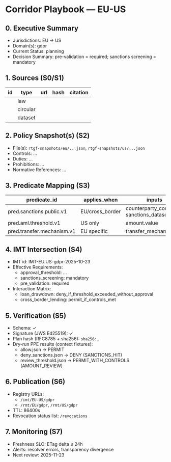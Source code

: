 # Corridor Playbook — EU-US

## 0. Executive Summary
- Jurisdictions: EU → US
- Domain(s): gdpr
- Current Status: planning
- Decision Summary: pre-validation = required; sanctions screening = mandatory

## 1. Sources (S0/S1)
| id | type | url | hash | citation |
|---|---|---|---|---|
|  | law |  |  |  |
|  | circular |  |  |  |
|  | dataset |  |  |  |

## 2. Policy Snapshot(s) (S2)
- File(s): `rtgf-snapshots/eu/...json`, `rtgf-snapshots/us/...json`
- Controls: …
- Duties: …
- Prohibitions: …
- Normative References: …

## 3. Predicate Mapping (S3)
| predicate_id | applies_when | inputs | logic | on_fail |
|---|---|---|---|---|
| pred.sanctions.public.v1 | EU/cross_border | counterparty_country, sanctions_dataset_hash | EQUALS(sanctions_result,true) | DENY:SANCTIONS_HIT |
| pred.aml.threshold.v1 | US only | amount.value | LTE(amount, THRESHOLD) | PERMIT_WITH_CONTROLS:AMOUNT_REVIEW |
| pred.transfer.mechanism.v1 | EU specific | transfer_mechanism | IN(SCC,DPF,ADEQUACY) | DENY:TRANSFER_MECHANISM_UNSUPPORTED |

## 4. IMT Intersection (S4)
- IMT id: IMT-EU.US-gdpr-2025-10-23
- Effective Requirements:
  - approval_threshold: …
  - sanctions_screening: mandatory
  - pre_validation: required
- Interaction Matrix:
  - loan_drawdown: deny_if_threshold_exceeded_without_approval
  - cross_border_lending: permit_if_controls_met

## 5. Verification (S5)
- Schema: ✓
- Signature (JWS Ed25519): ✓
- Plan hash (RFC8785 + sha256): `sha256:…`
- Dry-run PPE results (context fixtures):
  - allow.json → PERMIT
  - deny_sanctions.json → DENY (SANCTIONS_HIT)
  - review_threshold.json → PERMIT_WITH_CONTROLS (AMOUNT_REVIEW)

## 6. Publication (S6)
- Registry URLs:
  - `/imt/EU-US/gdpr`
  - `/rmt/EU/gdpr`, `/rmt/US/gdpr`
- TTL: 86400s
- Revocation status list: `/revocations`

## 7. Monitoring (S7)
- Freshness SLO: ETag delta ≤ 24h
- Alerts: resolver errors, transparency divergence
- Next review: 2025-11-23
